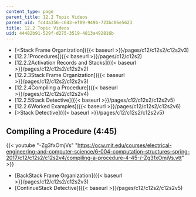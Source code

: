 ```yaml
---
content_type: page
parent_title: 12.2 Topic Videos
parent_uid: fc44a356-c643-ef09-949b-723bc06e5623
title: 12.2 Topic Videos
uid: 44482b91-529f-d275-3519-4813a492816b
---
```


*   [<Stack Frame Organization]({{< baseurl >}}/pages/c12/c12s2/c12s2v3)
*   [12.2.1Procedures]({{< baseurl >}}/pages/c12/c12s2)
*   [12.2.2Activation Records and Stacks]({{< baseurl >}}/pages/c12/c12s2/c12s2v2)
*   [12.2.3Stack Frame Organization]({{< baseurl >}}/pages/c12/c12s2/c12s2v3)
*   [12.2.4Compiling a Procedure]({{< baseurl >}}/pages/c12/c12s2/c12s2v4)
*   [12.2.5Stack Detective]({{< baseurl >}}/pages/c12/c12s2/c12s2v5)
*   [12.2.6Worked Examples]({{< baseurl >}}/pages/c12/c12s2/c12s2v6)
*   [\>Stack Detective]({{< baseurl >}}/pages/c12/c12s2/c12s2v5)

Compiling a Procedure (4:45)
----------------------------

{{< youtube "-Zg3fxOmjVs" "https://ocw.mit.edu/courses/electrical-engineering-and-computer-science/6-004-computation-structures-spring-2017/c12/c12s2/c12s2v4/compiling-a-procedure-4-45-/-Zg3fxOmjVs.vtt" >}}

*   [BackStack Frame Organization]({{< baseurl >}}/pages/c12/c12s2/c12s2v3)
*   [ContinueStack Detective]({{< baseurl >}}/pages/c12/c12s2/c12s2v5)